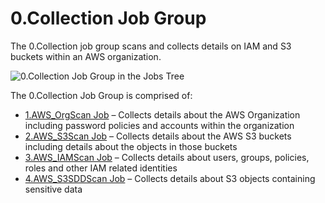# 0.Collection Job Group

The 0.Collection job group scans and collects details on IAM and S3 buckets within an
AWS organization.

![0.Collection Job Group in the Jobs Tree](/img/product_docs/accessanalyzer/11.6/solutions/aws/collection/jobstree.webp)

The 0.Collection Job Group is comprised of:

- [1.AWS_OrgScan Job](/docs/accessanalyzer/11.6/solutions/aws/collection/1.aws_orgscan.md)
  – Collects details about the AWS Organization including password policies and accounts within the
  organization
- [2.AWS_S3Scan Job](/docs/accessanalyzer/11.6/solutions/aws/collection/2.aws_s3scan.md)
  – Collects details about the AWS S3 buckets including details about the objects in those buckets
- [3.AWS_IAMScan Job](/docs/accessanalyzer/11.6/solutions/aws/collection/3.aws_iamscan.md)
  – Collects details about users, groups, policies, roles and other IAM related identities
- [4.AWS_S3SDDScan Job](/docs/accessanalyzer/11.6/solutions/aws/collection/4.aws_s3sddscan.md)
  – Collects details about S3 objects containing sensitive data
